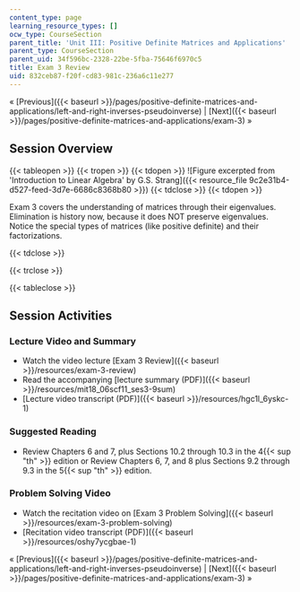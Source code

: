 ```yaml
---
content_type: page
learning_resource_types: []
ocw_type: CourseSection
parent_title: 'Unit III: Positive Definite Matrices and Applications'
parent_type: CourseSection
parent_uid: 34f596bc-2328-22be-5fba-75646f6970c5
title: Exam 3 Review
uid: 832ceb87-f20f-cd83-981c-236a6c11e277
---
```


« [Previous]({{< baseurl >}}/pages/positive-definite-matrices-and-applications/left-and-right-inverses-pseudoinverse) | [Next]({{< baseurl >}}/pages/positive-definite-matrices-and-applications/exam-3) »

Session Overview
----------------

{{< tableopen >}}
{{< tropen >}}
{{< tdopen >}}
![Figure excerpted from 'Introduction to Linear Algebra' by G.S. Strang]({{< resource_file 9c2e31b4-d527-feed-3d7e-6686c8368b80 >}})
{{< tdclose >}}
{{< tdopen >}}


Exam 3 covers the understanding of matrices through their eigenvalues. Elimination is history now, because it does NOT preserve eigenvalues. Notice the special types of matrices (like positive definite) and their factorizations.


{{< tdclose >}}

{{< trclose >}}

{{< tableclose >}}

Session Activities
------------------

### Lecture Video and Summary

*   Watch the video lecture [Exam 3 Review]({{< baseurl >}}/resources/exam-3-review)
*   Read the accompanying [lecture summary (PDF)]({{< baseurl >}}/resources/mit18_06scf11_ses3-9sum)
*   [Lecture video transcript (PDF)]({{< baseurl >}}/resources/hgc1l_6yskc-1)

### Suggested Reading

*   Review Chapters 6 and 7, plus Sections 10.2 through 10.3 in the 4{{< sup "th" >}} edition or Review Chapters 6, 7, and 8 plus Sections 9.2 through 9.3 in the 5{{< sup "th" >}} edition.

### Problem Solving Video

*   Watch the recitation video on [Exam 3 Problem Solving]({{< baseurl >}}/resources/exam-3-problem-solving)
*   [Recitation video transcript (PDF)]({{< baseurl >}}/resources/oshy7ycgbae-1)

« [Previous]({{< baseurl >}}/pages/positive-definite-matrices-and-applications/left-and-right-inverses-pseudoinverse) | [Next]({{< baseurl >}}/pages/positive-definite-matrices-and-applications/exam-3) »